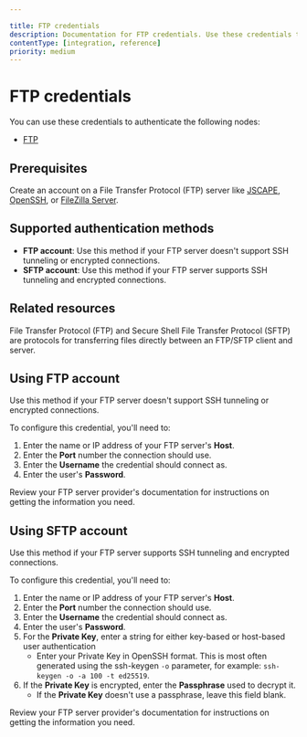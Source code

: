```yaml
---

title: FTP credentials
description: Documentation for FTP credentials. Use these credentials to authenticate FTP in n8n, a workflow automation platform.
contentType: [integration, reference]
priority: medium
---
```


# FTP credentials

You can use these credentials to authenticate the following nodes:

- [FTP](/integrations/builtin/core-nodes/n8n-nodes-base.ftp.md)

## Prerequisites

Create an account on a File Transfer Protocol (FTP) server like [JSCAPE](https://mft.jscape.com/lp/ftp-server), [OpenSSH](https://www.openssh.com/), or [FileZilla Server](https://filezilla-project.org/).

## Supported authentication methods

- **FTP account**: Use this method if your FTP server doesn't support SSH tunneling or encrypted connections.
- **SFTP account**: Use this method if your FTP server supports SSH tunneling and encrypted connections.

## Related resources

File Transfer Protocol (FTP) and Secure Shell File Transfer Protocol (SFTP) are protocols for transferring files directly between an FTP/SFTP client and server.

## Using FTP account

Use this method if your FTP server doesn't support SSH tunneling or encrypted connections.

To configure this credential, you'll need to:

1. Enter the name or IP address of your FTP server's **Host**.
2. Enter the **Port** number the connection should use.
3. Enter the **Username** the credential should connect as.
4. Enter the user's **Password**.

Review your FTP server provider's documentation for instructions on getting the information you need.

## Using SFTP account

Use this method if your FTP server supports SSH tunneling and encrypted connections.

To configure this credential, you'll need to:

1. Enter the name or IP address of your FTP server's **Host**.
2. Enter the **Port** number the connection should use.
3. Enter the **Username** the credential should connect as.
4. Enter the user's **Password**.
5. For the **Private Key**, enter a string for either key-based or host-based user authentication
    - Enter your Private Key in OpenSSH format. This is most often generated using the ssh-keygen `-o` parameter, for example: `ssh-keygen -o -a 100 -t ed25519`.
6. If the **Private Key** is encrypted, enter the **Passphrase** used to decrypt it.
    - If the **Private Key** doesn't use a passphrase, leave this field blank.

Review your FTP server provider's documentation for instructions on getting the information you need.
